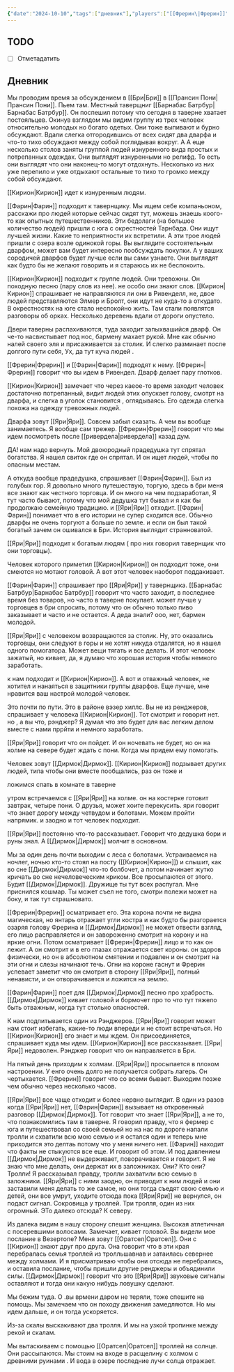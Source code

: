 ```yaml
---
{"date":"2024-10-10","tags":["дневник"],"players":["[[Фрерин\|Фрерин]]","[[Фарин\|Фарин]]","[[Кирион\|Кирион]]"],"campaign":"The Dream of the Mountains","world-date":"20 июня 2965","world-time-start":"12:00","dg-publish":true,"previous-session":"[[3 октября 2024]]","next-session":"[[17 октября 2024]]","permalink":"/10-oktyabrya-2024/","dgPassFrontmatter":true}
---
```



## TODO
- [ ] Отметадатить

## Дневник
Мы проводим время за обсуждением в [[Бри\|Бри]] в [[Прансин Пони\|Прансин Пони]]. Пьем там. Местный таверщниг [[Барнабас Батрбур\|Барнабас Батрбур]]. Он поспешил потому что сегодня в таверне хватает постояльцев. Окинув взглядом мы видим группу из трех человек относительно молодых но богато одетых. Они тоже выпивают и бурно обсуждают. Вдали слегка отгородившись от всех сидят два дварфа и что-то тихо обсуждают между собой поглядывая вокруг. А А еще несколько столов заняты группой людей изнуренного вида простых и потрепанных одеждах. Они выглядят изнуренными но релифд. То есть они выглядят что они наконец-то могут отдохнуть. Несколько из них уже перепило и уже отдыхают остальные то тихо то громко между собой обсуждают.  

[[Кирион\|Кирион]] идет к изнуренным людям. 

[[Фарин\|Фарин]] подходит к тавернщику. Мы ищем себе компаньоном, расскажи про людей которые сейчас сидят тут, можешь знаешь коого-то как опытных путешественников. Эти бедолаги (на большое количество людей) пришли с юга с  окрестностей Тарнбада. Они ищут лучшей жизни. Какие то неприятности их встретили.  А эти трое людей пришли с озера возле одинокой горы. Вы выглядите состоятельным дварфом, может вам будет интересно пообсуждать покупки. А у ваших сородичей дварфов будет лучше если вы сами узнаете. Они выглядят как будто бы не желают говорить и я стараюсь их не беспокоить. 

[[Кирион\|Кирион]] подходит к группе людей. Они тревожны. Он походную песню (пару слов из нее). не особо они знают слов. [[Кирион\|Кирион]] спрашивает не направляются ли они в Ривенделл, не, двое людей представляются Элмер и Бролт, они идут не куда-то а откудато. В окрестностях на юге стало неспокойно жить. Там стали появлятся разговоры об орках. Несколько деревень вдали от дороги опустело. 

Двери таверны распахиваются, туда заходит запыхвашийся дварф. Он че-то насвистывает под нос, бармену махает рукой. Мне как обычно налей своего эля и присаживается за столик. И слегко разминает после долгого пути себя, Ух, да тут куча людей .

[[Фрерин\|Фрерин]] и [[Фарин\|Фарин]] подходят к нему. [[Фрерин\|Фрерин]] говорит что вы идем в Ривендел. Дварф делает пару глотков. 

[[Кирион\|Кирион]] замечает что через каеое-то время заходит человек достаточно потрепанный, видит людей этих опускает голову, смотрт на дварфа, и слегка в уголок становится , оглядываясь. Его одежда слегка похожа на одежду тревожных людей. 

Дварфа зовут [[Яри\|Яри]]. Совсем забыл сказать. А чем вы вообще занимаетесь. Я вообще сам трежер. [[Фрерин\|Фрерин]] говорит что мы идем посмотреть после [[ривердела\|ривердела]] казад дум. 

ДА! нам надо вернуть. Мой двоюродный прадедушка тут спрятал богатства. Я нашел свиток где он спрятал. И он ищет людей, чтобы по опасным местам. 

А откуда вообще прадедушка, спрашивает [[Фарин\|Фарин]]. Был из голубых гор. Я довольно много путешествую, торгую, здесь в бри меня все знают как честного торговца. И он много на чем подзаработал, Я тут часто бывают, потому что мой дедушка тут бывал и я как бы продолжаю семейную традицию. и [[Яри\|Яри]] отходит. [[Фарин\|Фарин]] понимает что в его истории не супер сходится все. Обычно дварфы не очень торгуют а больше по земле. и если он был такой богатый зачем он ошивался в Бри. История выглядит странноватой. 

[[Яри\|Яри]] подходит к богатым людям ( про них говорил тавернщик что они торговцы). 

Человек которого приметил [[Кирион\|Кирион]] он подходит тоже, они смеются но мотают головой. А вот этот человек наоборот поддакивает.

[[Фарин\|Фарин]] спрашивает про [[Яри\|Яри]] у тавернщика. [[Барнабас Батрбур\|Барнабас Батрбур]] говорит что часто заходит, в последнее время без товаров, но часто в таверне покупает. может лучше у торговцев в бри спросить, потому что он обычно только пиво заказывает и часто и не остается. А деда знали? ооо, нет, бармен молодой. 

[[Яри\|Яри]] с человеком возвращаются за столик. Ну, это оказались торговцы, они следуют в горы и не хотят никуда отдалятся, но я нашел одного помогатора. Может вещи тягать и все делать. И этот человек зажатый, но кивает, да, я думаю что хорошая история чтобы немного заработать. 

к нам подходит и [[Кирион\|Кирион]]. А вот и отважный человек, не хотител и нанаяться в защитники группы дварфов. Еще лучше, мне нравится ваш настрой молодой человек. 

Это почти по пути. Это в районе вэзер хиллс. Вы не из ренджеров, спрашивает у человека [[Кирион\|Кирион]]. Тот смотрит и говорит нет. но , а вы что, рэнджер? Я думал что это будет для вас легким делом вместе с нами пррйти и немного заработать. 

[[Яри\|Яри]] говорит что он пойдет. И он ночевать не будет, но он на холме на севере будет ждать с пони. Когда мы придем ему помогать. 

Человек зовут [[Дирмок\|Дирмок]]. [[Кирион\|Кирион]] подзывает других людей, типа чтобы они вместе пообщались, раз он тоже и

ложимся спать в комнате в таверне

утром встречаемся с [[Яри\|Яри]] на холме. он на костерке готовит завтрак, четыре пони. О друзья, может хоите перекусить. яри говорит что знает дорогу между четвудом и болотами. Можем пройти напрямик. и заодно и тот человек подходит.

[[Яри\|Яри]] постоянно что-то рассказывает. Говорит что дедушка бори и руны знал. А [[Дирмок\|Дирмок]] молчит в основном.

Мы за один день почти выходим с леса с болотами. Устраиваемся на ночлег, ночью кто-то стоял на посту ([[Кирион\|Кирион]]) и слышит, как во сне [[Дирмок\|Дирмок]] что-то болбочет, а потом начинает жутко кричать во сне нечеловеческим криком. Все просыпаются от этого. Будит [[Дирмок\|Дирмок]]. Дружище ты тут всех распугал. Мне приснился кошмар. Ты может съел не того, смотри полежи может на боку, и так тут страшновато.

[[Фрерин\|Фрерин]] осматривает его. Эта корона почти не видна магическая, но янтарь отражает угли костра и как будто бы разгорается озаряя голову Фрерина и [[Дирмок\|Дирмок]] не может отвести взгляд, его лицо расправляется и он завороженно смотрит на корону и на яркие огни. Потом осматривает [[Фрерин\|Фрерин]] лицо и то как он лежит. А он смотрит и в его глазах отражается свет короны. он здоров физически, но он в абсолютном смятении и подавлен и он смотрит на эти огни и слезы начинают течь. Огни на короне гаснут и Фрерин успевает заметит что он смотрит в сторону [[Яри\|Яри]], полный ненависти, и он отворачивается и ложится на землю. 

[[Фарин\|Фарин]] поет для [[Дирмок\|Дирмок]] песню про храбрость. [[Дирмок\|Дирмок]] кивает головой и бормочет про то что тут тяжело быть отважным, когда тут столько опасностей. 

К нам подпитывается один из Рэнджеров. [[Яри\|Яри]] говорит может нам стоит избегать, какие-то люди впереди и не стоит встречаться. Но [[Кирион\|Кирион]] его знает и мы ждем. Он присоединяется, спрашивает куда мы идем. [[Кирион\|Кирион]] все рассказывает. [[Яри\|Яри]] недоволен. Рэнджер говорит что он направляется в Бри. 

На пятый день приходим к холмам. [[Яри\|Яри]] просыпается в плохом настроении. У енго очень долго не получается собрать лагерь. Он чертыхается. [[Фрерин]] говорит что со всеми бывает. Выходим позже чем обычно через несколько часов. 

[[Яри\|Яри]] все чаще отходит и более нервно выглядит. В один из разов когда [[Яри\|Яри]] нет, [[Фарин\|Фарин]] вызывает на откровенный разговор [[Дирмок\|Дирмок]]. Тот говорит что знает [[Яри\|Яри]], а не то, что познакомились там в таверне. Я говорил правду, что я фермер с юга и путешествовал со своей семьей но на нас по дороге напали тролли и схватили всю мою семью и я остался один и теперь мне приходится это делтаь потому что у меня ничего нет. [[Фарин]] находит что факты не стыкуются все еще. И говорит об этом. И под давлением [[Дирмок\|Дирмок]] не выдерживает, поворачивается и говорит. Я не знаю что мне делать, они держат их в заложниках. Они? Кто они? Тролли! Я рассказывал правду, тролли захватили всю семью в заложники. [[Яри\|Яри]] с ними заодно, он приводит к ним людей и они заставили меня делать то же самое, но они тогда съедят свою семью и детей, они все умрут, уходите отсюда пока [[Яри\|Яри]] не вернулся, он подаст сигнал. Сокровища у троллей. Три тролля, один из них огромный. ЭТо далеко отсюда? К северу.

Из далека видим в нашу сторону спешит женщина. Высокая атлетичная с посеревшими волосами. Замечает, кивает головой. Вы видели мое послание в Везертопе? Меня зовут [[Оратсел\|Оратсел]]. Они с [[Кирион]] знают друг про друга. Она говорит что в эти края перебралась семья троллей из тролльшавнав и затаилась севернее между холмами. И я присматриваю чтобы они отсюда не перебрались, и оставила послание, чтобы пришли другие ренджеры и объядинили силы. [[Дирмок\|Дирмок]] говорит что это [[Яри\|Яри]] звуковые сигналы оставляют и тогда они какую нибудь ловушку сделают. 

Мы бежим туда. О .вы врмени даром не теряли, тоже спешите на помощь. Мы замечаем что он походу движения замедляются. Но мы идем дальше, и он тогда ускоряется.

Из-за скалы выскакивают два тролля. И мы на узкой тропинке между рекой и скалам.

Мы вытаскиваем с помощью [[Оратсел\|Оратсел]] троллей на солнце. Они рассыпаются. Мы стоим на входе в расщелину с холмом с древними руинами . И вода в озере последние лучи солца отражает. 
